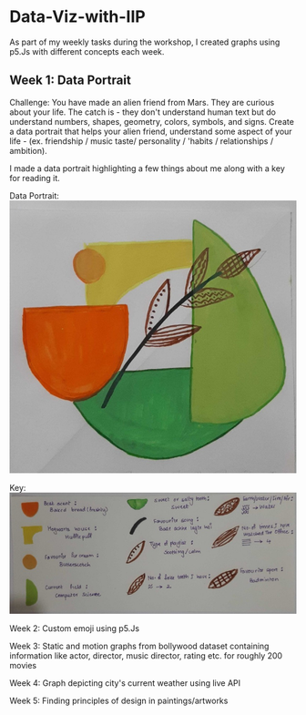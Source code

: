# Data-Viz-with-IIP
As part of my weekly tasks during the workshop, I created graphs  using p5.Js with different concepts each week. <br />

## Week 1: Data Portrait

Challenge: You have made an alien friend from Mars. They are curious about your life. The catch is - they don't understand human text but do understand numbers, shapes, geometry, colors, symbols, and signs. Create a data portrait that helps your alien friend, understand some aspect of your life - (ex. friendship / music taste/ personality / 'habits / relationships / ambition).<br />

I made a data portrait highlighting a few things about me along with a key for reading it.

Data Portrait: <br />
![](DataPortrait.jpg)

Key: <br />
![](Key.jpg)

Week 2: Custom emoji using p5.Js <br />

Week 3: Static and motion graphs from bollywood dataset containing information like actor, director, music director, rating etc. for roughly 200 movies <br />

Week 4: Graph depicting city's current weather using live API <br />

Week 5: Finding principles of design in paintings/artworks <br />
